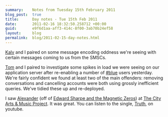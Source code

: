 ```yaml
---
summary:    Notes from Tuesday 15th February 2011
blog_post:  true
title:      Day notes - Tue 15th Feb 2011
date:       2011-02-16 18:32:50.258712 +00:00
guid:       e9f6d1aa-aff3-414c-8f00-3ab70b24ef58
layout:     blog
permalink:  blog/2011-02-15-day-notes.html
---
```

[Kalv](http://kalv.co.uk/) and I paired on some message encoding oddness we're seeing with certain messages coming to us from the SMSCs.

[Tom](http://tomafro.net/) and I paired to investigate some spikes in load we were seeing on our application server after re-enabling a number of [#blue](https://hashblue.com/) users yesterday.  We're fairly confident we found at least two of the main offenders: removing conversations and cancelling accounts were both using grossly inefficient queries.  We've tidied these up and re-deployed.

I saw [Alexander](http://en.wikipedia.org/wiki/Alex_Ebert) (off of [Edward Sharpe and the Magnetic Zeros](http://en.wikipedia.org/wiki/Edward_Sharpe_and_the_Magnetic_Zeros)) at [The City Arts & Music Project](http://www.thecamplondon.com/).  It was great.  You can listen to the single, [Truth](http://www.youtube.com/watch?v=N_atFMCUJ1o), on youtube.
